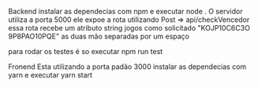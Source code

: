 
Backend
instalar as dependecias com npm e executar node .
O servidor utiliza a porta 5000
ele expoe a rota utilizando Post => api/checkVencedor
  essa rota recebe um atributo string jogos como solicitado "KOJP10C6C3O 9P8PAO10PQE" as duas mão separadas por um espaço

para rodar os testes é so executar
  npm run test

Fronend
Esta utilizando a porta padão 3000
instalar as dependecias com yarn e executar yarn start